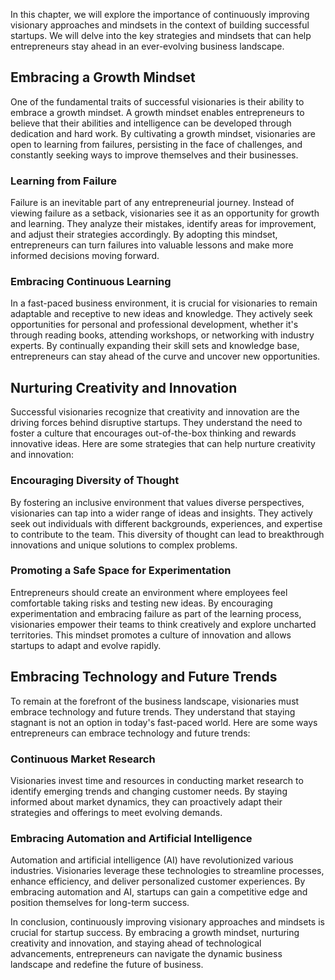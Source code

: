 
In this chapter, we will explore the importance of continuously improving visionary approaches and mindsets in the context of building successful startups. We will delve into the key strategies and mindsets that can help entrepreneurs stay ahead in an ever-evolving business landscape.

Embracing a Growth Mindset
--------------------------

One of the fundamental traits of successful visionaries is their ability to embrace a growth mindset. A growth mindset enables entrepreneurs to believe that their abilities and intelligence can be developed through dedication and hard work. By cultivating a growth mindset, visionaries are open to learning from failures, persisting in the face of challenges, and constantly seeking ways to improve themselves and their businesses.

### Learning from Failure

Failure is an inevitable part of any entrepreneurial journey. Instead of viewing failure as a setback, visionaries see it as an opportunity for growth and learning. They analyze their mistakes, identify areas for improvement, and adjust their strategies accordingly. By adopting this mindset, entrepreneurs can turn failures into valuable lessons and make more informed decisions moving forward.

### Embracing Continuous Learning

In a fast-paced business environment, it is crucial for visionaries to remain adaptable and receptive to new ideas and knowledge. They actively seek opportunities for personal and professional development, whether it's through reading books, attending workshops, or networking with industry experts. By continually expanding their skill sets and knowledge base, entrepreneurs can stay ahead of the curve and uncover new opportunities.

Nurturing Creativity and Innovation
-----------------------------------

Successful visionaries recognize that creativity and innovation are the driving forces behind disruptive startups. They understand the need to foster a culture that encourages out-of-the-box thinking and rewards innovative ideas. Here are some strategies that can help nurture creativity and innovation:

### Encouraging Diversity of Thought

By fostering an inclusive environment that values diverse perspectives, visionaries can tap into a wider range of ideas and insights. They actively seek out individuals with different backgrounds, experiences, and expertise to contribute to the team. This diversity of thought can lead to breakthrough innovations and unique solutions to complex problems.

### Promoting a Safe Space for Experimentation

Entrepreneurs should create an environment where employees feel comfortable taking risks and testing new ideas. By encouraging experimentation and embracing failure as part of the learning process, visionaries empower their teams to think creatively and explore uncharted territories. This mindset promotes a culture of innovation and allows startups to adapt and evolve rapidly.

Embracing Technology and Future Trends
--------------------------------------

To remain at the forefront of the business landscape, visionaries must embrace technology and future trends. They understand that staying stagnant is not an option in today's fast-paced world. Here are some ways entrepreneurs can embrace technology and future trends:

### Continuous Market Research

Visionaries invest time and resources in conducting market research to identify emerging trends and changing customer needs. By staying informed about market dynamics, they can proactively adapt their strategies and offerings to meet evolving demands.

### Embracing Automation and Artificial Intelligence

Automation and artificial intelligence (AI) have revolutionized various industries. Visionaries leverage these technologies to streamline processes, enhance efficiency, and deliver personalized customer experiences. By embracing automation and AI, startups can gain a competitive edge and position themselves for long-term success.

In conclusion, continuously improving visionary approaches and mindsets is crucial for startup success. By embracing a growth mindset, nurturing creativity and innovation, and staying ahead of technological advancements, entrepreneurs can navigate the dynamic business landscape and redefine the future of business.
